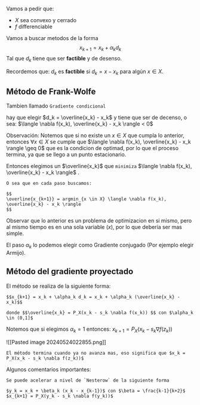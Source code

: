 
Vamos a pedir que:
- $X$ sea convexo y cerrado
- $f$ differenciable


Vamos a buscar metodos de la forma 
$$x_{k+1} = x_k + \alpha_k d_k$$
Tal que $d_k$ tiene que ser **factible** y de desenso.

Recordemos que:
	$d_k$ es **factible** si $d_k = x - x_k$ para algún $x \in X$.


## Método de Frank-Wolfe
Tambien llamado `Gradiente condicional`

hay que elegir $d_k = \overline{x_k} - x_k$ y tiene que ser de decenso, o sea: $\langle \nabla f(x_k), \overline{x_k} - x_k \rangle < 0$    

Observación: 
	Notemos que si no existe un $x \in X$ que cumpla lo anterior, entonces $\forall x \in X$ se cumple que $\langle \nabla f(x_k), \overline{x_k} - x_k \rangle \geq 0$ que es la condicion de optimad, por lo que el proceso termina, ya que se llego a un punto estacionario.

Entonces elegimos un $\overline{x_k}$ que `minimiza` $\langle \nabla f(x_k), \overline{x_k} - x_k \rangle$ . 

```ad-note
O sea que en cada paso buscamos:

$$
\overline{x_{k+1}} = argmin_{x \in X} \langle \nabla f(x_k), \overline{x_k} - x_k \rangle
$$

```

Observar que lo anterior es un problema de optimizacion en si mismo, pero al mismo tiempo es en una sola variable ($x$), por lo que debería ser mas simple. 

El paso $\alpha_k$  lo podemos elegir como Gradiente conjugado (Por ejemplo elegir Armijo).


## Método del gradiente proyectado

El método se realiza de la siguiente forma: 
```ad-note
$$x_{k+1} = x_k + \alpha_k d_k = x_k + \alpha_k (\overline{x_k} - x_k)$$

donde $$\overline{x_k} = P_X(x_k - s_k \nabla f(x_k)) $$ con $\alpha_k \in (0,1]$ 
```

Notemos que si elegimos $\alpha_k = 1$
entonces: $x_{k+1} = P_X(x_k - s_k \nabla f(z_k))$

![[Pasted image 20240524022855.png]]

```ad-info
El método termina cuando ya no avanza mas, eso significa que $x_k = P_X(x_k - s_k \nabla f(z_k))$ 
```

Algunos comentarios importantes: 


```ad-hint
Se puede acelerar a nivel de `Nesterow` de la siguiente forma

$y_k = x_k + \beta_k (x_k - x_{k-1})$ con $\beta = \frac{k-1}{k+2}$ 
$x_{k+1} = P_X(y_k - s_k \nabla f(y_k))$
```

